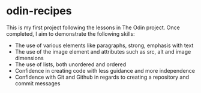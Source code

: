 # odin-recipes

This is my first project following the lessons in The Odin project. Once completed, I aim to demonstrate the following skills:

- The use of various elements like paragraphs, strong, emphasis with text
- The use of the image element and attributes such as src, alt and image dimensions
- The use of lists, both unordered and ordered
- Confidence in creating code with less guidance and more independence
- Confidence with Git and Github in regards to creating a repository and commit messages